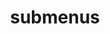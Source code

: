 ---
layout: page
title: submenus
nav: true
nav_order: 6
dropdown: true
children: 
    - title: related papers
      permalink: /publications/
    - title: divider
    - title: projects
      permalink: /projects/
---